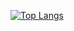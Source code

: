 [![Top Langs](https://github-readme-stats.vercel.app/api/top-langs/?username=M1Krzyzan&layout=pie&size_weight=0.5&count_weight=0.5)](https://github.com/anuraghazra/github-readme-stats)
